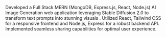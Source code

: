 Developed a Full Stack MERN (MongoDB, Express.js, React, Node.js) AI Image Generation web application leveraging Stable Diffusion 2.0 to transform text prompts into stunning visuals . Utilized React, Tailwind CSS for a responsive frontend and Node.js, Express for a robust backend API. Implemented seamless sharing capabilities for optimal user experience.
